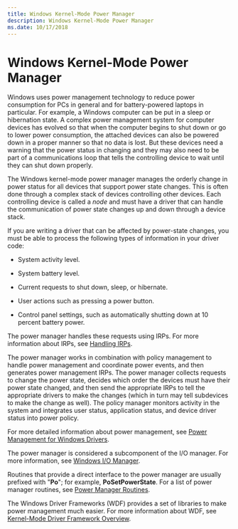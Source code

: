 ```yaml
---
title: Windows Kernel-Mode Power Manager
description: Windows Kernel-Mode Power Manager
ms.date: 10/17/2018
---
```


# Windows Kernel-Mode Power Manager


Windows uses power management technology to reduce power consumption for PCs in general and for battery-powered laptops in particular. For example, a Windows computer can be put in a sleep or hibernation state. A complex power management system for computer devices has evolved so that when the computer begins to shut down or go to lower power consumption, the attached devices can also be powered down in a proper manner so that no data is lost. But these devices need a warning that the power status in changing and they may also need to be part of a communications loop that tells the controlling device to wait until they can shut down properly.

The Windows kernel-mode power manager manages the orderly change in power status for all devices that support power state changes. This is often done through a complex stack of devices controlling other devices. Each controlling device is called a *node* and must have a driver that can handle the communication of power state changes up and down through a device stack.

If you are writing a driver that can be affected by power-state changes, you must be able to process the following types of information in your driver code:

-   System activity level.

-   System battery level.

-   Current requests to shut down, sleep, or hibernate.

-   User actions such as pressing a power button.

-   Control panel settings, such as automatically shutting down at 10 percent battery power.

The power manager handles these requests using IRPs. For more information about IRPs, see [Handling IRPs](handling-irps.md).

The power manager works in combination with policy management to handle power management and coordinate power events, and then generates power management IRPs. The power manager collects requests to change the power state, decides which order the devices must have their power state changed, and then send the appropriate IRPs to tell the appropriate drivers to make the changes (which in turn may tell subdevices to make the change as well). The policy manager monitors activity in the system and integrates user status, application status, and device driver status into power policy.

For more detailed information about power management, see [Power Management for Windows Drivers](./introduction-to-power-management.md).

The power manager is considered a subcomponent of the I/O manager. For more information, see [Windows I/O Manager](windows-kernel-mode-i-o-manager.md).

Routines that provide a direct interface to the power manager are usually prefixed with "**Po**"; for example, **PoSetPowerState**. For a list of power manager routines, see [Power Manager Routines](/windows-hardware/drivers/ddi/_kernel/#power-management-routines).

The Windows Driver Frameworks (WDF) provides a set of libraries to make power management much easier. For more information about WDF, see [Kernel-Mode Driver Framework Overview](../wdf/index.md).

 

